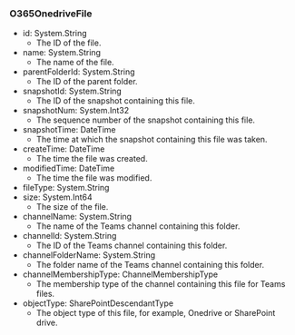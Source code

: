### O365OnedriveFile
- id: System.String
  - The ID of the file.
- name: System.String
  - The name of the file.
- parentFolderId: System.String
  - The ID of the parent folder.
- snapshotId: System.String
  - The ID of the snapshot containing this file.
- snapshotNum: System.Int32
  - The sequence number of the snapshot containing this file.
- snapshotTime: DateTime
  - The time at which the snapshot containing this file was taken.
- createTime: DateTime
  - The time the file was created.
- modifiedTime: DateTime
  - The time the file was modified.
- fileType: System.String
- size: System.Int64
  - The size of the file.
- channelName: System.String
  - The name of the Teams channel containing this folder.
- channelId: System.String
  - The ID of the Teams channel containing this folder.
- channelFolderName: System.String
  - The folder name of the Teams channel containing this folder.
- channelMembershipType: ChannelMembershipType
  - The membership type of the channel containing this file for Teams files.
- objectType: SharePointDescendantType
  - The object type of this file, for example, Onedrive or SharePoint drive.
